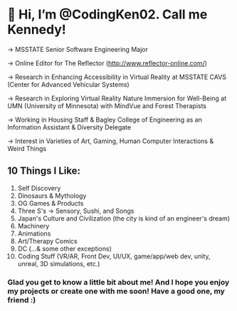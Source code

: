 # 👋 Hi, I’m @CodingKen02. Call me Kennedy!

-> MSSTATE Senior Software Engineering Major

-> Online Editor for The Reflector (http://www.reflector-online.com/)

-> Research in Enhancing Accessibility in Virtual Reality at MSSTATE CAVS (Center for Advanced Vehicular Systems)

-> Research in Exploring Virtual Reality Nature Immersion for Well-Being at UMN (University of Minnesota) with MindVue and Forest Therapists

-> Working in Housing Staff & Bagley College of Engineering as an Information Assistant & Diversity Delegate

-> Interest in Varieties of Art, Gaming, Human Computer Interactions & Weird Things


## 10 Things I Like:
1) Self Discovery
2) Dinosaurs & Mythology
3) OG Games & Products
4) Three S's -> Sensory, Sushi, and Songs
5) Japan's Culture and Civilization (the city is kind of an engineer's dream)
6) Machinery
7) Animations
8) Art/Therapy Comics
9) DC (...& some other exceptions)
10) Coding Stuff (VR/AR, Front Dev, UI/UX, game/app/web dev, unity, unreal, 3D simulations, etc.)

### Glad you get to know a little bit about me! And I hope you enjoy my projects or create one with me soon! Have a good one, my friend :)
<!---
CodingKen02/CodingKen02 is a ✨ special ✨ repository because its `README.md` (this file) appears on your GitHub profile.
You can click the Preview link to take a look at your changes.
--->
